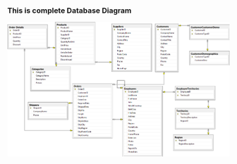 ### This is complete Database Diagram
![Database Diagram for Northwind 2008 Version](https://github.com/vibs2006/Concepts/blob/master/ConceptsMain/Database%20Samples/NorthWind/Diagrams/0-Level-Diagram.png?raw=true)